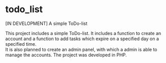 # todo_list
[IN DEVELOPMENT]
A simple ToDo-list

This project includes a simple ToDo-list.
It includes a function to create an account and a function to add tasks which expire on a specified day on a specified time.  
It is also planned to create an admin panel, with which a admin is able to manage the accounts.
The project was developed in PHP.
